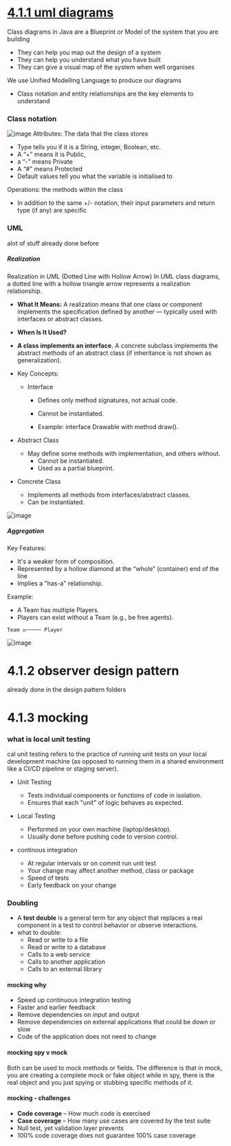 # [4.1.1 uml diagrams](https://github.com/Hanif-K-Musaheb/Year-2-CompSci-Notes/blob/main/OOSE2/oose.md)
Class diagrams in Java are a Blueprint or Model of the system that you are building
 - They can help you map out the design of a system
 - They can help you understand what you have built
 - They can give a visual map of the system when well organises

We use Unified Modelling Language to produce our diagrams
 - Class notation and entity relationships are the key elements to understand

### Class notation
![image](https://github.com/user-attachments/assets/5a725ee0-4226-4fda-8aed-ec04ba672695)
Attributes: The data that the class stores
 - Type tells you if it is a String, integer, Boolean, etc.
 - A “+” means it is Public,
 - a “-” means Private
 - A “#” means Protected
 - Default values tell you what the variable is initialised to

Operations: the methods within the class 
 - In addition to the same +/- notation, their input parameters and return type (if any) are specific 
### UML
alot of stuff already done before
##### Realization
Realization in UML (Dotted Line with Hollow Arrow)
In UML class diagrams, a dotted line with a hollow triangle arrow represents a realization relationship.

 - **What It Means:** A realization means that one class or component implements the specification defined by another — typically used with interfaces or abstract classes.
 - **When Is It Used?**
 - **A class implements an interface.** A concrete subclass implements the abstract methods of an abstract class (if inheritance is not shown as generalization).

 - Key Concepts:
   - Interface
      - Defines only method signatures, not actual code.

      - Cannot be instantiated.

      - Example: interface Drawable with method draw().

- Abstract Class
   - May define some methods with implementation, and others without.
       - Cannot be instantiated.
       - Used as a partial blueprint.

-  Concrete Class  
    - Implements all methods from interfaces/abstract classes.
    - Can be instantiated.
 
![image](https://github.com/user-attachments/assets/31a837ac-bc80-4d12-91fe-fc70588376d4)

##### Aggregation
Key Features:
 - It's a weaker form of composition.
 - Represented by a hollow diamond at the “whole” (container) end of the line
 - Implies a "has-a" relationship.
   
Example:
 - A Team has multiple Players.
 - Players can exist without a Team (e.g., be free agents).
   
```
Team ◇───── Player
```
![image](https://github.com/user-attachments/assets/ab06f5c1-0155-46f4-af36-710ac425fb54)


# 4.1.2 observer design pattern 
already done in the design pattern folders

# 4.1.3 mocking
### what is local unit testing
cal unit testing refers to the practice of running unit tests on your local development machine (as opposed to running them in a shared environment like a CI/CD pipeline or staging server).

- Unit Testing
  - Tests individual components or functions of code in isolation.
  - Ensures that each "unit" of logic behaves as expected.

- Local Testing
   - Performed on your own machine (laptop/desktop).
   - Usually done before pushing code to version control.
- continous integration
   - At regular intervals or on commit run unit test
   - Your change may affect another method, class or package
   - Speed of tests
   - Early feedback on your change

### Doubling
 -  A **test double** is a general term for any object that replaces a real component in a test to control behavior or observe interactions.
 - what to double:
    - Read or write to a file
    - Read or write to a database
    - Calls to a web service
    - Calls to another application
    - Calls to an external library
   
#### mocking **why**
   - Speed up continuous integration testing
   - Faster and earlier feedback
   - Remove dependencies on input and output
   - Remove dependencies on external applications that could be down or slow
   - Code of the application does not need to change
#### mocking spy v mock
Both can be used to mock methods or fields. The difference is that in mock, you are creating a complete mock or fake object while in spy, there is the real object and you just spying or stubbing specific methods of it.

#### mocking - challenges
 - **Code coverage** – How much code is exercised
 - **Case coverage** – How many use cases are covered by the test suite
 - Null test, yet validation layer prevents
- 100% code coverage does not guarantee 100% case coverage












